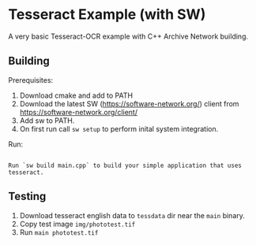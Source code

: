 # Tesseract Example (with SW)

A very basic Tesseract-OCR example with C++ Archive Network building.

## Building

Prerequisites:

1. Download cmake and add to PATH
1. Download the latest SW (https://software-network.org/) client from https://software-network.org/client/
1. Add sw to PATH.
1. On first run call `sw setup` to perform inital system integration.

Run:

```

Run `sw build main.cpp` to build your simple application that uses tesseract.
```

## Testing

1. Download tesseract english data to `tessdata` dir near the `main` binary.
2. Copy test image `img/phototest.tif`
3. Run ``main phototest.tif``
